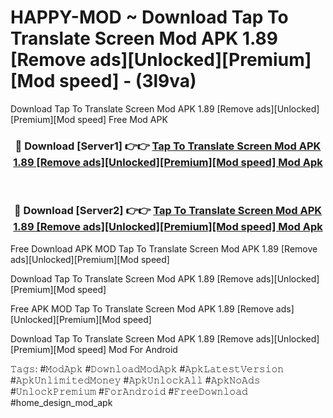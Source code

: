 # HAPPY-MOD ~ Download Tap To Translate Screen Mod APK 1.89 [Remove ads][Unlocked][Premium][Mod speed] - (3l9va)
Download Tap To Translate Screen Mod APK 1.89 [Remove ads][Unlocked][Premium][Mod speed] Free Mod APK

<div align="center">
<h3>🔴 Download [Server1] 👉👉 <a href="https://apk-comot.site?title=Tap_To_Translate_Screen_Mod_APK_1.89_[Remove_ads][Unlocked][Premium][Mod_speed]">Tap To Translate Screen Mod APK 1.89 [Remove ads][Unlocked][Premium][Mod speed] Mod Apk</a></h3><br>

<h3>🔴 Download [Server2] 👉👉 <a href="https://apk-comot.site?title=Tap_To_Translate_Screen_Mod_APK_1.89_[Remove_ads][Unlocked][Premium][Mod_speed]">Tap To Translate Screen Mod APK 1.89 [Remove ads][Unlocked][Premium][Mod speed] Mod Apk</a></h3>
</div>


Free Download APK MOD Tap To Translate Screen Mod APK 1.89 [Remove ads][Unlocked][Premium][Mod speed]

Download Tap To Translate Screen Mod APK 1.89 [Remove ads][Unlocked][Premium][Mod speed] 

Free APK MOD Tap To Translate Screen Mod APK 1.89 [Remove ads][Unlocked][Premium][Mod speed] 

Download Tap To Translate Screen Mod APK 1.89 [Remove ads][Unlocked][Premium][Mod speed] Mod For Android

𝚃𝚊𝚐𝚜: #𝙼𝚘𝚍𝙰𝚙𝚔 #𝙳𝚘𝚠𝚗𝚕𝚘𝚊𝚍𝙼𝚘𝚍𝙰𝚙𝚔 #𝙰𝚙𝚔𝙻𝚊𝚝𝚎𝚜𝚝𝚅𝚎𝚛𝚜𝚒𝚘𝚗 #𝙰𝚙𝚔𝚄𝚗𝚕𝚒𝚖𝚒𝚝𝚎𝚍𝙼𝚘𝚗𝚎𝚢 #𝙰𝚙𝚔𝚄𝚗𝚕𝚘𝚌𝚔𝙰𝚕𝚕 #𝙰𝚙𝚔𝙽𝚘𝙰𝚍𝚜 #𝚄𝚗𝚕𝚘𝚌𝚔𝙿𝚛𝚎𝚖𝚒𝚞𝚖 #𝙵𝚘𝚛𝙰𝚗𝚍𝚛𝚘𝚒𝚍 #𝙵𝚛𝚎𝚎𝙳𝚘𝚠𝚗𝚕𝚘𝚊𝚍 #home_design_mod_apk